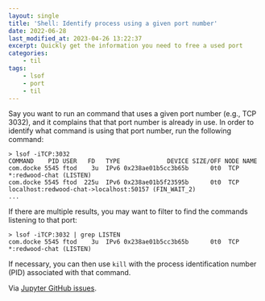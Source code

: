 ```yaml
---
layout: single
title: 'Shell: Identify process using a given port number'
date: 2022-06-28
last_modified_at: 2023-04-26 13:22:37
excerpt: Quickly get the information you need to free a used port
categories:
    - til
tags:
    - lsof
    - port
    - til
---
```


Say you want to run an command that uses a given port number (e.g., TCP 3032),
and it complains that that port number is already in use.
In order to identify what command is using that port number, run the following command:

```shell
> lsof -iTCP:3032
COMMAND    PID USER   FD   TYPE             DEVICE SIZE/OFF NODE NAME
com.docke 5545 ftod    3u  IPv6 0x238ae01b5cc3b65b      0t0  TCP *:redwood-chat (LISTEN)
com.docke 5545 ftod  225u  IPv6 0x238ae01b5f23595b      0t0  TCP localhost:redwood-chat->localhost:50157 (FIN_WAIT_2)
...
```

If there are multiple results, you may want to filter to find the commands listening to that port:

```shell
> lsof -iTCP:3032 | grep LISTEN
com.docke 5545 ftod    3u  IPv6 0x238ae01b5cc3b65b      0t0  TCP *:redwood-chat (LISTEN)
```

If necessary, you can then use `kill` with the process identification number (PID) associated with that command.

Via [Jupyter GitHub issues](https://github.com/jupyter/notebook/issues/2844#issuecomment-385882596).
